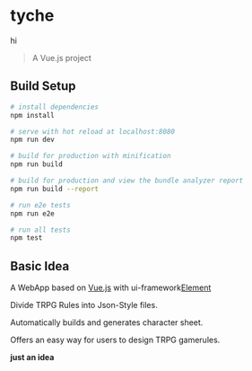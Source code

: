 # tyche
hi
> A Vue.js project

## Build Setup

``` bash
# install dependencies
npm install

# serve with hot reload at localhost:8080
npm run dev

# build for production with minification
npm run build

# build for production and view the bundle analyzer report
npm run build --report

# run e2e tests
npm run e2e

# run all tests
npm test
```

## Basic Idea

A WebApp based on [Vue.js](https://vuejs.org/) with ui-framework[Element](http://element.eleme.io/#/zh-CN)

Divide  TRPG Rules into Json-Style files.

Automatically builds and generates character sheet.

Offers an easy way for users to design TRPG gamerules.

**just an idea**
